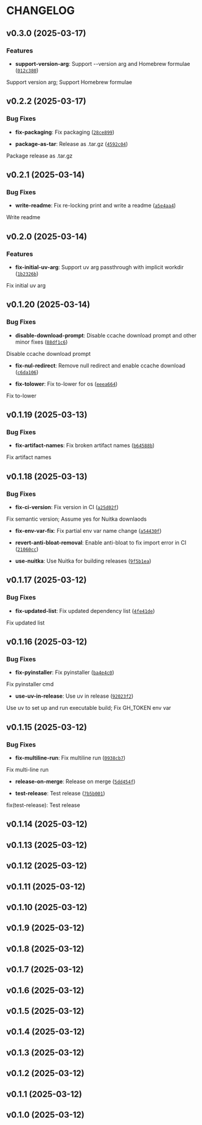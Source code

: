 # CHANGELOG


## v0.3.0 (2025-03-17)

### Features

- **support-version-arg**: Support --version arg and Homebrew formulae
  ([`012c380`](https://github.com/kedvall/pysync/commit/012c380dc6d77644da255a3b26be86650cc6e4c6))

Support version arg; Support Homebrew formulae


## v0.2.2 (2025-03-17)

### Bug Fixes

- **fix-packaging**: Fix packaging
  ([`28ce899`](https://github.com/kedvall/pysync/commit/28ce899054aaf10caf716bb06f6665e01a024d2f))

- **package-as-tar**: Release as .tar.gz
  ([`4592c04`](https://github.com/kedvall/pysync/commit/4592c04d26a0f7224bf32b41ae983327a745d910))

Package release as .tar.gz


## v0.2.1 (2025-03-14)

### Bug Fixes

- **write-readme**: Fix re-locking print and write a readme
  ([`a5e4aa4`](https://github.com/kedvall/pysync/commit/a5e4aa45287f06eb748e16f93a3893e755191090))

Write readme


## v0.2.0 (2025-03-14)

### Features

- **fix-initial-uv-arg**: Support uv arg passthrough with implicit workdir
  ([`1b2326b`](https://github.com/kedvall/pysync/commit/1b2326b33208cae7c0c404a89dc722401e65d9b9))

Fix initial uv arg


## v0.1.20 (2025-03-14)

### Bug Fixes

- **disable-download-prompt**: Disable ccache download prompt and other minor fixes
  ([`88df1c6`](https://github.com/kedvall/pysync/commit/88df1c637f42274715bfffb4bd14bd1f8c366342))

Disable ccache download prompt

- **fix-nul-redirect**: Remove null redirect and enable ccache download
  ([`c6da106`](https://github.com/kedvall/pysync/commit/c6da106295eeacfb0d58a22486b29eb98cc422cc))

- **fix-tolower**: Fix to-lower for os
  ([`eeea664`](https://github.com/kedvall/pysync/commit/eeea6642bcb38b6dbee993a330291b640f749afb))

Fix to-lower


## v0.1.19 (2025-03-13)

### Bug Fixes

- **fix-artifact-names**: Fix broken artifact names
  ([`b64588b`](https://github.com/kedvall/pysync/commit/b64588b7a96c302745263d698198b910e19b8e5c))

Fix artifact names


## v0.1.18 (2025-03-13)

### Bug Fixes

- **fix-ci-version**: Fix version in CI
  ([`a25d02f`](https://github.com/kedvall/pysync/commit/a25d02f9a3a46f4294d29bdd27de8bb64a4c41da))

Fix semantic version; Assume yes for Nuitka downlaods

- **fix-env-var-fix**: Fix partial env var name change
  ([`a54430f`](https://github.com/kedvall/pysync/commit/a54430f311b5e36312ac1c2d9064f04a1e672fdc))

- **revert-anti-bloat-removal**: Enable anti-bloat to fix import error in CI
  ([`21060cc`](https://github.com/kedvall/pysync/commit/21060cc675008b7b0118707981024f029c7a5769))

- **use-nuitka**: Use Nuitka for building releases
  ([`9f5b1ea`](https://github.com/kedvall/pysync/commit/9f5b1ea910945f75a1f38dc17983001456efdd9f))


## v0.1.17 (2025-03-12)

### Bug Fixes

- **fix-updated-list**: Fix updated dependency list
  ([`4fe41de`](https://github.com/kedvall/pysync/commit/4fe41de0244ccd0eec847dc3247e34b5f9d698d1))

Fix updated list


## v0.1.16 (2025-03-12)

### Bug Fixes

- **fix-pyinstaller**: Fix pyinstaller
  ([`ba4e4c0`](https://github.com/kedvall/pysync/commit/ba4e4c0c419be7fdad0e2a48fe133b036cde77bf))

Fix pyinstaller cmd

- **use-uv-in-release**: Use uv in release
  ([`92023f2`](https://github.com/kedvall/pysync/commit/92023f2836c7c0f6e9222aaace7cebb515d455c2))

Use uv to set up and run executable build; Fix GH_TOKEN env var


## v0.1.15 (2025-03-12)

### Bug Fixes

- **fix-multiline-run**: Fix multiline run
  ([`0938cb7`](https://github.com/kedvall/pysync/commit/0938cb7a8af2417ba60c3c23a7a9ff6c21206b2c))

Fix multi-line run

- **release-on-merge**: Release on merge
  ([`5dd454f`](https://github.com/kedvall/pysync/commit/5dd454ffbe8101d5551b357e38f3ac6e55a21579))

- **test-release**: Test release
  ([`7b5b001`](https://github.com/kedvall/pysync/commit/7b5b001867656e8816e0daf0edc1022d26ae9e45))

fix(test-release): Test release


## v0.1.14 (2025-03-12)


## v0.1.13 (2025-03-12)


## v0.1.12 (2025-03-12)


## v0.1.11 (2025-03-12)


## v0.1.10 (2025-03-12)


## v0.1.9 (2025-03-12)


## v0.1.8 (2025-03-12)


## v0.1.7 (2025-03-12)


## v0.1.6 (2025-03-12)


## v0.1.5 (2025-03-12)


## v0.1.4 (2025-03-12)


## v0.1.3 (2025-03-12)


## v0.1.2 (2025-03-12)


## v0.1.1 (2025-03-12)


## v0.1.0 (2025-03-12)
